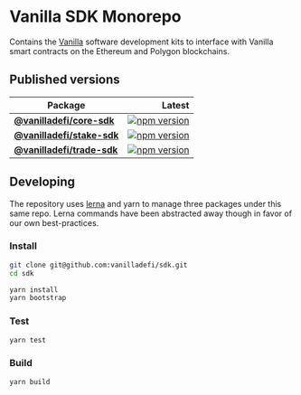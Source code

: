 # Vanilla SDK Monorepo

Contains the [Vanilla](https://vanilladefi.com/) software development kits to interface with Vanilla smart contracts on the Ethereum and Polygon blockchains.

## Published versions

| Package                      | Latest       |
| ---------------------------- |-------------:|
| [**@vanilladefi/core-sdk**](https://github.com/vanilladefi/sdk/tree/next/packages/core)    | [![npm version](https://badge.fury.io/js/@vanilladefi%2Fcore-sdk.svg)](https://badge.fury.io/js/@vanilladefi%2Fcore-sdk) |
| [**@vanilladefi/stake-sdk**](https://github.com/vanilladefi/sdk/tree/next/packages/stake)   | [![npm version](https://badge.fury.io/js/@vanilladefi%2Fstake-sdk.svg)](https://badge.fury.io/js/@vanilladefi%2Fstake-sdk)      |
| [**@vanilladefi/trade-sdk**](https://github.com/vanilladefi/sdk/tree/next/packages/trade)   | [![npm version](https://badge.fury.io/js/@vanilladefi%2Ftrade-sdk.svg)](https://badge.fury.io/js/@vanilladefi%2Ftrade-sdk)      |

## Developing

The repository uses [lerna](https://github.com/lerna/lerna) and yarn to manage three packages under this same repo. Lerna commands have been abstracted away though in favor of our own best-practices.

### Install

```bash
git clone git@github.com:vanilladefi/sdk.git
cd sdk

yarn install
yarn bootstrap
```

### Test

```bash
yarn test
```

### Build

```bash
yarn build
```
